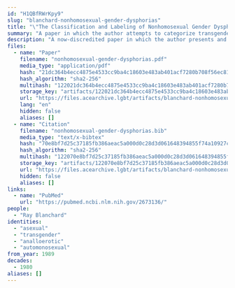 ```yaml
---
id: "H1QBfRWrKpy9"
slug: "blanchard-nonhomosexual-gender-dysphorias"
title: "\"The Classification and Labeling of Nonhomosexual Gender Dysphorias\""
summary: "A paper in which the author attempts to categorize transgender people by their sexual orientation, including asexuals"
description: "A now-discredited paper in which the author presents and unsubstantiated typology of transgender people categorizing them by their sexual orientation. This typology includes \"analloerotics,\" who can be subclassified as \"automonosexual\" or \"asexual.\" (CW: transphobia, misgendering, stereotypes of trans people)"
files:
  - name: "Paper"
    filename: "nonhomosexual-gender-dysphorias.pdf"
    media_type: "application/pdf"
    hash: "21dc364b4ecc4875e4533cc9ba4c18603e483ab401acf7280b708f56ec811e91"
    hash_algorithm: "sha2-256"
    multihash: "122021dc364b4ecc4875e4533cc9ba4c18603e483ab401acf7280b708f56ec811e91"
    storage_key: "artifacts/122021dc364b4ecc4875e4533cc9ba4c18603e483ab401acf7280b708f56ec811e91"
    url: "https://files.acearchive.lgbt/artifacts/blanchard-nonhomosexual-gender-dysphorias/nonhomosexual-gender-dysphorias.pdf"
    lang: "en"
    hidden: false
    aliases: []
  - name: "Citation"
    filename: "nonhomosexual-gender-dysphorias.bib"
    media_type: "text/x-bibtex"
    hash: "70e8bf7d25c37185fb386aeac5a000d0c28d3d061648394855f74a10927cf967"
    hash_algorithm: "sha2-256"
    multihash: "122070e8bf7d25c37185fb386aeac5a000d0c28d3d061648394855f74a10927cf967"
    storage_key: "artifacts/122070e8bf7d25c37185fb386aeac5a000d0c28d3d061648394855f74a10927cf967"
    url: "https://files.acearchive.lgbt/artifacts/blanchard-nonhomosexual-gender-dysphorias/nonhomosexual-gender-dysphorias.bib"
    hidden: false
    aliases: []
links:
  - name: "PubMed"
    url: "https://pubmed.ncbi.nlm.nih.gov/2673136/"
people:
  - "Ray Blanchard"
identities:
  - "asexual"
  - "transgender"
  - "analloerotic"
  - "automonosexual"
from_year: 1989
decades:
  - 1980
aliases: []
---
```

